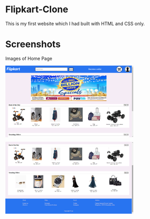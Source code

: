 # Flipkart-Clone
This is my first website which I had built with HTML and CSS only.

# Screenshots
Images of Home Page
<p><img align="center" alt="Home Page" width="400vw" src="1st.png"></p>
<p><img align="center" alt="Home Page" width="400vw" src="2nd.png"></p>
